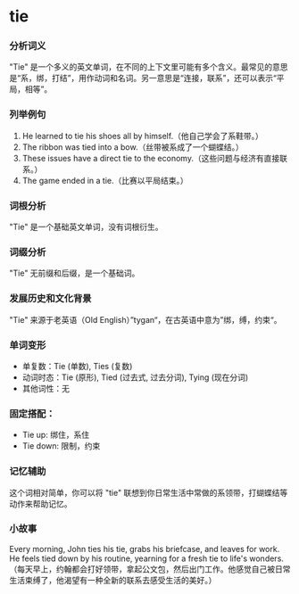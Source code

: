 # tie

### 分析词义

  

"Tie" 是一个多义的英文单词，在不同的上下文里可能有多个含义。最常见的意思是“系，绑，打结”，用作动词和名词。另一意思是“连接，联系”，还可以表示“平局，相等”。

  

### 列举例句

  

1.  He learned to tie his shoes all by himself.（他自己学会了系鞋带。）
2.  The ribbon was tied into a bow.（丝带被系成了一个蝴蝶结。）
3.  These issues have a direct tie to the economy.（这些问题与经济有直接联系。）
4.  The game ended in a tie.（比赛以平局结束。）

  

### 词根分析

  

"Tie" 是一个基础英文单词，没有词根衍生。

  

### 词缀分析

  

"Tie" 无前缀和后缀，是一个基础词。

  

### 发展历史和文化背景

  

"Tie" 来源于老英语（Old English）”tygan“，在古英语中意为”绑，缚，约束“。

  

### 单词变形

  

*   单复数：Tie (单数), Ties (复数)
*   动词时态：Tie (原形), Tied (过去式, 过去分词), Tying (现在分词)
*   其他词性：无

  

### 固定搭配：

  

*   Tie up: 绑住，系住
*   Tie down: 限制，约束

  

### 记忆辅助

  

这个词相对简单，你可以将 "tie" 联想到你日常生活中常做的系领带，打蝴蝶结等动作来帮助记忆。

  

### 小故事

  

Every morning, John ties his tie, grabs his briefcase, and leaves for work. He feels tied down by his routine, yearning for a fresh tie to life's wonders.（每天早上，约翰都会打好领带，拿起公文包，然后出门工作。他感觉自己被日常生活束缚了，他渴望有一种全新的联系去感受生活的美好。）
